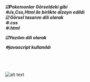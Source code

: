 
<br>
 
 <h5> ☑Pokemonlar Görseldeki gibi<br>
  ✲Js,Css,Html ile birlikte dizayn edildi
  <br>
☑ Görsel tasarım dili olarak
  <br>
✲.css<br>
✲.html <br>


☑Yazılım dili olarak
 <br>

✲javascript  kullanıldı <br>
</h5> 
<br> <br>


![alt text](pokemons-guide-ezgif.com-optimize-2.gif)
